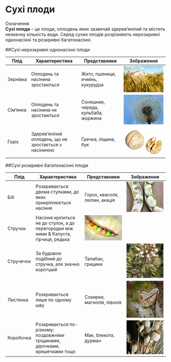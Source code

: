 # Сухі плоди

<div class="eoz-wrap">
<span class="eoz">Означення</span>
<div class="eoz-text">
<b>Сухі плоди</b> – це плоди, оплодень яких зазвичай здерев’янілий та містить незначну кількість води. Серед сухих плодів розрізняють нерозкривні однонасінні та розкривні багатонасінні.
</div>
</div>

##Сухі нерозкривні однонасінні плоди

<table>
<thead>
<tr>
<th>Плід</th>
<th>Характеристика</th>
<th>Представники</th>
<th>Зображення</th>
</tr>
</thead>
<tbody>
<tr>
<td>Зернівка</td>
<td>Оплодень та насінина зростаються</td>
<td>Жито, пшениця, ячмінь, кукурудза</td>
<td><img src="pic11-2.jpg"></td>
</tr>
<tr>
<td>Сім’янка</td>
<td>Оплодень та насінина не зростаються</td>
<td>Соняшник, череда, кульбаба, жоржина</td>
<td><img src="pic12-2.jpg"></td>
</tr>
<tr>
<td>Горіх</td>
<td>Здерев’янілий оплодень, що не зростається з насіниною</td> <td>Гречка, ліщина, бук</td>
<td><img src="pic13-2.jpg"></td>
</tr>
</tbody>
</table>


##Сухі розкривні багатонасінні плоди


<table>
<thead>
<tr>
<th>Плід</th>
<th>Характеристика</th>
<th>Представники</th>
<th>Зображення</th>
</tr>
</thead>
<tbody>
<tr>
<td>Біб</td>
<td>Розкривається двома стулками, до яких прикріплюється насіння</td>
<td>Горох, квасоля, люпин, акація</td>
<td><img src="pic14-2.jpg"></td>
</tr>
<tr>
<td>Стручок</td>
<td>Насіння кріпиться не до стулок, а до перегородки між ними & Капуста, гірчиця, редька</td>
<td><img src="pic15-2.jpg"></td>
</tr>
<tr>
<td>Стручечок</td>
<td>За будовою подібний до стручка, але значно коротший</td> <td>Талабан, грицики</td>
<td><img src="pic16-2.jpg"></td>
</tr>
<tr>
<td>Листянка</td>
<td>Розкривається лише по одному шву</td>
<td>Сокирки, магнолія, півонія</td>
<td><img src="pic17-2.jpg"></td>
</tr>
<tr>
<td>Коробочка</td>
<td>Розкривається по-різному: поздовжніми тріщинами, дірочками, кришечками тощо</td>
<td>Мак, блекота, дурман</td>
<td><img src="pic18-2.jpg"></td>
</tr>
</tbody>
</table>
